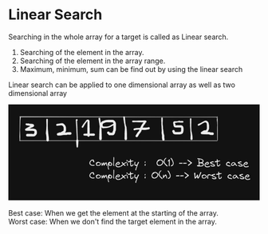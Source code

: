 # **Linear Search**
Searching in the whole array for a target is called as Linear search.

1. Searching of the element in the array.
2. Searching of the element in the array range.
3. Maximum, minimum, sum can be find out by using the linear search

Linear search can be applied to one dimensional array as well as two dimensional array 

!["image"](photos/Screenshot%202022-10-29%20161905.jpg)

Best case: When we get the element at the starting of the array.  
Worst case: When we don't find the target element in the array.


